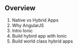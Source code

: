 <h2>Overview</h2>
<ol>
  <li>Native vs Hybrid Apps</li>
  <li>Why AngularJS</li>
  <li>Intro Ionic</li>
  <li>Build hybird app with Ionic</li>
  <li>Build world class hybrid apps</li>
</ol>